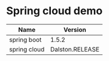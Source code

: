 # Spring cloud demo

| Name                                    | Version                            |
| ---------------------------------------- | ---------------------------------- |
| spring boot                              | 1.5.2                      |  
| spring cloud                             | Dalston.RELEASE |